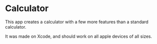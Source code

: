 # Calculator
  This app creates a calculator with a few more features than a standard calculator.
  
  It was made on Xcode, and should work on all apple devices of all sizes.
